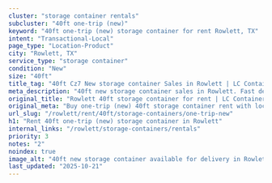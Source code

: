 ```yaml
---
cluster: "storage container rentals"
subcluster: "40ft one-trip (new)"
keyword: "40ft one-trip (new) storage container for rent Rowlett, TX"
intent: "Transactional-Local"
page_type: "Location-Product"
city: "Rowlett, TX"
service_type: "storage container"
condition: "New"
size: "40ft"
title_tag: "40ft Cz7 New storage container Sales in Rowlett | LC Container"
meta_description: "40ft new storage container sales in Rowlett. Fast delivery, competitive pricing. Serving storage containers area. Quote ID: P03. Call (214) 524-4168 for your free quote today."
original_title: "Rowlett 40ft storage container for rent | LC Container"
original_meta: "Buy one-trip (new) 40ft storage container rent with local delivery in Rowlett, TX. LC Container — local Since 2003. Request a fast quote today."
url_slug: "/rowlett/rent/40ft/storage-containers/one-trip-new"
h1: "Rent 40ft one-trip (new) storage container in Rowlett"
internal_links: "/rowlett/storage-containers/rentals"
priority: 3
notes: "2"
noindex: true
image_alt: "40ft new storage container available for delivery in Rowlett"
last_updated: "2025-10-21"
---
```


<!-- TODO: Add unique city/inventory copy, images, and internal links here. -->
